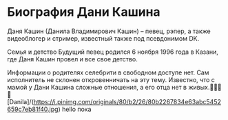 # Биография Дани Кашина

Даня Кашин (Данила Владимирович Кашин) – певец, рэпер, а также видеоблогер и стример, известный также под псевдонимом DK.

Семья и детство
Будущий певец родился 6 ноября 1996 года в Казани, где Даня Кашин провел и все свое детство.

Информации о родителях селебрити в свободном доступе нет. Сам исполнитель не склонен откровенничать на эту тему. Известно, что с мамой у Дани Кашина сложные отношения, а его отца нет в живых.🥰😘😎😍
[Danila]/(https://i.pinimg.com/originals/80/b2/26/80b2267834e63abc5452659c7eb81f40.jpg)
hello
пока
